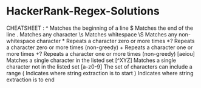 # HackerRank-Regex-Solutions

CHEATSHEET :
    ^         Matches the beginning of a line
    $         Matches the end of the line
    .         Matches any character
    \s        Matches whitespace
    \S        Matches any non-whitespace character
    *         Repeats a character zero or more times
    *?        Repeats a character zero or more times (non-greedy)
    +         Repeats a character one or more times
    +?        Repeats a character one or more times (non-greedy)
    [aeiou]   Matches a single character in the listed set
    [^XYZ]    Matches a single character not in the listed set
    [a-z0-9]  The set of characters can include a range
    (         Indicates where string extraction is to start
    )         Indicates where string extraction is to end
